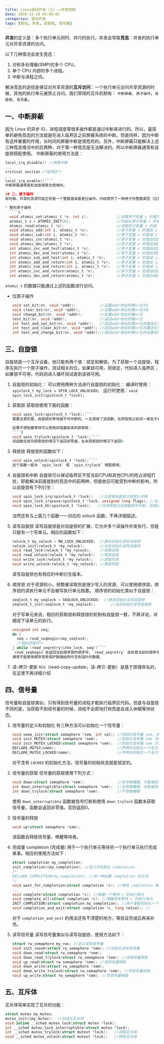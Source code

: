```yaml
---
title: Linux驱动开发（三）——并发控制
date: 2016-12-20 03:08:01
categories: 驱动开发
tags: [驱动, 并发, 自旋锁, 信号量]
---
```

**并发**的定义是：多个执行单元同时、并行的执行。并发会导致**竞态**：并发的执行单元对共享资源的访问。
<!--more-->
以下几种情况会发生竞态：

1. 对称多处理器(SMP)的多个 CPU。
2. 单个 CPU 内部的多个进程。
3. 中断与进程之间。

解决竞态的途径是保证对共享资源的**互斥访问**：一个执行单元访问共享资源的时候，其他的执行单元被禁止访问。我们常用的互斥机制有：
 `中断屏蔽`、`原子操作`、`自旋锁`、`信号量`。
## 一、中断屏蔽
因为 Linux 的异步 IO、进程调度等很多操作都是通过中断来进行的。所以，最简单的避免竞态的方法就是在进入临界区之前屏蔽系统的中断。但是同样，因为中断有这样重要的作用，长时间的屏蔽中断是很危险的。另外，中断屏蔽只能解决上述三种竞态情况中的后两种，对于第一种竞态是无法解决的。所以中断屏蔽通常和自旋锁搭配使用。
中断屏蔽的使用方法是：
````C 
local_irq_disable() //屏蔽中断
...
critical section /*临界区*/
...
local_irq_enable()````
中断屏蔽通常是和自旋锁联合使用的。

## 二、原子操作
有时候，共享的资源可能正好是一个整数值或者是位操作。内核提供了一种原子的整数类型（位类型）。相应的操作如下：

* 整形原子操作
  ````C
  void atomic_set(atomic_t *v, int i);             //设置原子变量 v 的值为 i
  atomic_t v = ATOMIC_INIT(0);                     //初始化原子变量 v 的值为 0
  atomic_read(atomic_t *v);                        //读取原子变量 v 的值
  void atomic_add(int i, atomic_t *v);             //原子变量 v 的值加 i
  void atomic_sub(int i, atomic_t *v);             //原子变量 v 的值减 i
  void atomic_inc(atomic_t *v);                    //原子变量 v 的值自加1
  void atomic_dec(atomic_t *v);                    //原子变量 v 的值自减1
  int atomic_inc_and_test(atomic_t *v);            //原子变量 v 的值自加1，并测试是否等于0
  int atomic_dec_and_test(atomic_t *v);            //原子变量 v 的值自减1，并测试是否等于0
  int atomic_sub_and_test(int i, atomic_t *v);     //原子变量 v 的值减 i，并测试是否等于0
  int atomic_add_and_return(int i, atomic_t *v);   //原子变量 v 的值加 i，并返回值
  int atomic_sub_and_return(int i, atomic_t *v);   //原子变量 v 的值减 i，并返回值
  int atomic_inc_and_return(atomic_t *v);          //原子变量 v 的值自加1，并返回值
  int atomic_dec_and_return(atomic_t *v);          //原子变量 v 的值自减1，并返回值
  ````
  `atomic_t` 的数据只能通过上述的函数进行访问。

* 位原子操作
  ````C
  void set_bit(nr, void *addr);           //设置addr地址的第nr位为1
  void clear_bit(nr, void *addr);         //设置addr地址的第nr位为0
  void change_bit(nr, void *addr);        //反置addr地址的第nr位
  test_bit(nr, void *addr);               //返回addr地址的第nr位
  int test_and_set_bit(nr, void *addr);   //返回addr地址的第nr位并置该位为1
  int test_and_clear_bit(nr, void *addr); //返回addr地址的第nr位并置该位为0
  int test_and_change_bit(nr, void *addr);//返回addr地址的第nr位并反置该位
  ````

## 三、自旋锁
自旋锁是一个互斥设备，他只能有两个值：锁定和解锁。为了获取一个自旋锁，程序先执行一个原子操作，测试相关的位，如果锁可用，则锁定，代码进入临界区；如果锁不可用，代码则进入循环测试直到该锁可用。

1. 自旋锁的初始化：
   可以使用两种方法进行自旋锁的初始化：
   编译时使用：`spinlock_t my_lock = SPIN_LOCK_UNLOCKED; `
   运行时使用：`void spin_lock_init(spinlock_t *lock);`  

2. 获取锁
   获取锁使用下面的函数：
   ````C
   void spin_lock(spinlock_t *lock);````
   需要注意的是，自旋锁的等待是不可中断的，一旦调用了该函数，在获取锁之前将一直处于自旋状态。

   如果不想阻塞等待可以使用非阻塞版本的获取锁：
   ````C
   void spin_trylock(spinlock_t *lock);````
   该函数在成功获取锁的情况下返回非零值，在未获取锁的情况下返回0

3. 释放锁
   释放锁的函数如下：
   ````C
   void spin_unlock(spinlock_t *lock);````
   这个函数一般与 `spin_lock` 和 `spin_trylock` 搭配使用。

4. 自旋锁和中断
   自旋锁可以保证临界区不受当前CPU和其他CPU的抢占进程打扰，即能解决前面提到的竞态中的前两种，但是依旧可能受到中断的影响，所以自旋锁有下列衍生：
   ````C
   void spin_lock_irq(spinlock_t *lock);   //在获取自旋锁之前禁止中断
   void spin_lock_irqsave(spinlock_t *lock, unsigned long flags); //在获取锁之前屏蔽中断，并将相应的中断状态保存在 flags 中
   void spin_lock_bh(spinlock_t *lock);   //在获取锁之前屏蔽软件中断，但保持硬件中断
   ````
   当然还有与上面几个函数一一对应的 unlock 函数，不再详细描述。

5. 读写自旋锁
   读写自旋锁是对自旋锁的扩展，它允许多个读操作并发执行，但是只能有一个写单元。相应的函数如下：
   ````C
   rwlock_t my_rwlock = RW_LOCK_UNLOCKED;  //静态初始化读写自旋锁
   rwlock_init(rwlock_t *my_rwlock);       //动态初始化读写自旋锁
   void read_lock(rwlock_t *my_rwlock);    //获取读锁
   void read_unlock(rwlock_t *my_rwlock);  //释放读锁
   void write_lock(rwlock_t *my_rwlock);   //获取写锁
   void write_unlock(rwlock_t *my_rwlock); //释放写锁
   ````
   读写自旋锁也有相应的中断衍生版本。

6. 顺序锁
   对于资源较小，频繁被读取但是很少写入的资源，可以使用顺序锁。顺序锁的读执行单元不会被写执行单元阻塞。
   顺序锁的初始化类似于自旋锁：
   ````C
   seqlock_t my_seqlock = SEQLOCK_UNLOCKED;  //静态初始化读写自旋锁
   seqlock_t_init(seqlock_t *my_seqlock);       //动态初始化读写自旋锁
   ````
   对于写单元来说，相应的获取锁和释放锁的机制和自旋锁一致，不再详说，详细说下读单元的执行。
   ````C
   unsigned int seq;
   do {
     seq = read_seqbegin(&my_seqlock);
     /*相应的操作*/
   } while (read_seqretry(&the_lock, seq))````
   `read_seqbegin`会返回当前顺序锁的顺序号，`read_seqretry` 会检查当前的顺序号是否改变。
   通常不能使用顺序锁来保护数据结构中含有指针的数据。

7. 读-拷贝-更新
   `RCU`（read-copy-update，读-拷贝-更新）是基于原理命名的，在这里不再详细介绍
   
## 四、信号量
信号量和自旋锁类似，只有得到信号量的进程才能执行临界区代码。但是与自旋锁不同的是，当获取不到信号量的时候，进程不会原地打转而是会进入休眠等待状态。

1. 信号量的定义和初始化
   有三种方法可以初始化一个信号量：
   ````C
   void sema_init(struct semaphore *sem, int val); //初始化信号量 sem，并将 sem 的值设为 val
   void init_MUTEX(struct semaphore *sem);         //初始化信号量 sem 为0
   void init_MUTEX_LOCKED(struct semaphore *sem);  //初始化信号量 sem 为1
   DECLARE_MUTEX(name);                            //声明并初始化一个名为 name 的信号量为0
   DECLARE_MUTEX_LOCKED(name);                     //声明并初始化一个名为 name 的信号量为1
   ````
   对于含有 `LOCKED` 的初始化方法，信号量的初始状态就是锁定的。

2. 信号量的获取
   信号量的获取使用下列方式：
   ````C
   void down(struct semaphore *sem);               //会导致睡眠，不能被信号打断
   int down_interruptible(struct semaphore *sem);  //会导致睡眠，并能被信号打断
   int down_trylock(struct semaphore *sem);        //不导致睡眠
   ````
   使用 `down_interruptible` 函数被信号打断和使用 `down_trylock` 函数未获取信号量，函数会返回非零值。否则返回0。

3. 信号量的释放
   ````C
   void up(struct semaphore *sem);
   ````
   该函数会释放信号量，唤醒等待者。

4. 完成量
   completion (完成量) 用于一个执行单元等待另一个执行单元执行完成某事。相应的使用方法如下：
   ````C
   struct completion my_completion; 
   init_completion(&my_completion); //定义并初始化 completion
   /*
   DECLARE_COMPLETION(my_completion); //另一种创建 completion 的方法
   */
   void wait_for_completion(struct completion *c); //等待 completion 被唤醒
   ...
   void complete(struct completion *c); //唤醒一个等待 c 的执行单元
   void complete_all(struct completion *c); //唤醒所有等待 c 的执行单元
   INIT_COMPLETION(struct completion my_completion); //用于重新初始化一个信号量
   void completion_and_exit(struct completion *c, long retval); //
   ````
   对于 `completion_and_exit` 的用法还有不清楚的地方，等验证完成后再来补充。

5. 读写信号量
   读写信号量类似与读写自旋锁，使用方法如下：
   ````C
   struct rw_semaphore my_rws; //定义读写信号量
   void init_rwsem(struct rw_semaphore *sem); //初始化读写信号量
   void down_read(struct rw_semaphore *sem); 
   void down_read_trylock(struct rw_semaphore *sem); //读信号量获取
   void up_read(struct rw_semaphore *sem); //读信号量释放
   void down_write(struct rw_semaphore *sem);
   void down_write_trylock(struct rw_semaphore *sem); //写信号量获取
   void up_write(struct rw_semaphore *sem); //写信号量释放
   ````

## 五、互斥体
   互斥体简单实现了互斥的功能：
   ````C
   struct mutex my_mutex;
   mutex_init(&my_mutex);  //初始化互斥体
   void inline __sched mutex_lock(struct mutex *lock);
   int __sched mutex_lock_interruptible(struct mutex *lock);
   int __sched mutex_trylock(struct mutext *lock);   //获取互斥体
   void __sched mutex_unlock(struct mutext *lock);   //释放互斥体
   ````